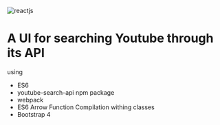 ![reactjs](https://s-media-cache-ak0.pinimg.com/originals/f3/47/70/f34770503b90f26ea389f557500ff825.png)

# A UI for searching Youtube through its API

using
- ES6
- youtube-search-api npm package
- webpack
- ES6 Arrow Function Compilation withing classes
- Bootstrap 4
